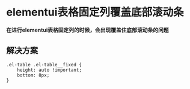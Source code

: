 <!--
 * @Autor: 卢建
 * @LastEditors: 卢建
 * @Description: elementui表格固定列覆盖底部滚动条
 * @Date: 2021-05-25 15:14:09
 * @LastEditTime: 2021-05-25 15:17:45
-->
# elementui表格固定列覆盖底部滚动条

**在进行elementui表格固定列的时候，会出现覆盖住底部滚动条的问题**

## 解决方案

```
.el-table .el-table__fixed {
    height: auto !important;
    bottom: 8px;
}
```